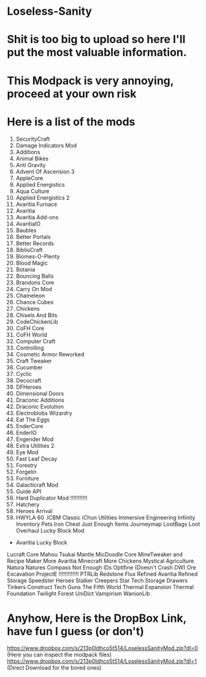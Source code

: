 # Loseless-Sanity

# Shit is too big to upload so here I'll put the most valuable information.

# This Modpack is very annoying, proceed at your own risk

# Here is a list of the mods 

1. SecurityCraft
2. Damage Indicators Mod
3. Additions
4. Animal Bikes
5. Anti Gravity
5. Advent Of Ascension 3
6. AppleCore
7. Applied Energistics
8. Aqua Culture
10. Applied Energistics 2
11. Avaritia Furnace
12. Avaritia
13. Avaritia Add-ons
14. AvaritiaIO
15. Baubles
16. Better Portals
17. Better Records
18. BiblioCraft
19. Biomes-O-Plenty
20. Blood Magic
21. Botania
22. Bouncing Balls
23. Brandons Core
24. Carry On Mod
25. Chameleon
26. Chance Cubes
27. Chickens
28. Chisels And Bits
29. CodeChickenLib
30. CoFH Core
31. CoFH World
32. Computer Craft
33. Controlling
34. Cosmetic Armor Reworked
35. Craft Tweaker
36. Cucumber
37. Cyclic
38. Decocraft
39. DFHeroes
40. Dimensional Doors
41. Draconic Additions
42. Draconic Evolution
43. Electroblobs Wizardry 
44. Eat The Eggs
45. EnderCore
46. EnderIO
47. Engender Mod
48. Extra Utilities 2
49. Eye Mod
50. Fast Leaf Decay
51. Forestry
52. Forgelin
53. Furniture
54. Galacticraft Mod
55. Guide API
56. Hard Duplicator Mod !!!!!!!!!!!
57. Hatchery
58. Heroes Arrival
59. HWYLA
60 .ICBM Classic
iChun Utilities
Immersive Engineering
Infinity
Inventory Pets
Iron Chest
Just Enough Items
Journeymap
LootBags
Loot Overhaul
Lucky Block Mod
- Avaritia Lucky Block

Lucraft Core
Mahou Tsukai
Mantle
MicDoodle Core
MineTweaker and Recipe Maker
More Avaritia Minecraft
More Chickens
Mystical Agriculture 
Natura
Natures Compass
Not Enough IDs
Optifine (Doesn't Crash DW)
Ore Excavation
ProjectE !!!!!!!!!!!!!
PTRLib
Redstone Flux
Refined Avaritia
Refined Storage
Speedster Heroes
Stalker Creepers
Star Tech
Storage Drawers
Tinkers Construct
Tech Guns
The Fifth World
Thermal Expansion 
Thermal Foundation
Twilight Forest 
UniDict
Vampirism
WanionLib

# Anyhow, Here is the DropBox Link, have fun I guess (or don't)

https://www.dropbox.com/s/213p0ldhco5t514/LoselessSanityMod.zip?dl=0 (Here you can inspect the modpack files)
https://www.dropbox.com/s/213p0ldhco5t514/LoselessSanityMod.zip?dl=1 (Direct Download for the bored ones)
